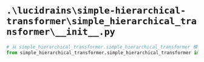 # `.\lucidrains\simple-hierarchical-transformer\simple_hierarchical_transformer\__init__.py`

```py
# 从 simple_hierarchical_transformer.simple_hierarchical_transformer 模块中导入 HierarchicalTransformer 类
from simple_hierarchical_transformer.simple_hierarchical_transformer import HierarchicalTransformer
```
